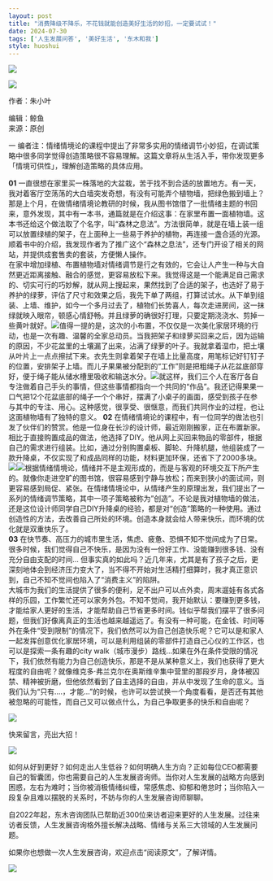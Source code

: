 ```yaml
---
layout: post
title: "消费降级不降乐，不花钱就能创造美好生活的妙招，一定要试试！"
date: 2024-07-30
tags: ['人生发展问答', '美好生活', '东木和我']
style: huoshui
---
```


![](/assets/post_images/2024-07-30-17319183467990.11756413585011694.jpeg)



![](/assets/post_images/2024-07-30-17319183465890.9524374273932665.png)

作者：朱小叶

编辑：鲸鱼  
来源：原创

  

一
编者注：情绪情境论的课程中提出了非常多实用的情绪调节小妙招，在调试策略中很多同学觉得创造策略很不容易理解。这篇文章将从生活入手，带你发现更多「情境可供性」，理解创造策略的具体应用。

  
**01**
一直很想在家里买一株落地的大盆栽，苦于找不到合适的放置地方。有一天，我对着客厅空荡荡的大白墙突发奇想，有没有可能弄个植物墙，把绿色搬到墙上？那是上个月，在做情绪情境论教研的时候，我从图书馆借了一批情绪主题的书回来，意外发现，其中有一本书，通篇就是在介绍这事：在家里布置一面植物墙。这本书还给这个做法取了个名字，叫“森林之息法”。方法很简单，就是在墙上装一组可以放置绿植的架子，在上面种上一些易于养护的植物，再连接一盏合适的光源。顺着书中的介绍，我发现作者为了推广这个“森林之息法”，还专门开设了相关的网站，并提供成套售卖的套装，方便懒人操作。  
在家中增加绿植、布置植物墙对情绪调节是行之有效的，它会让人产生一种与大自然更近距离接触、融合的感觉，更容易放松下来。我觉得这是一个能满足自己需求的、切实可行的巧妙解，就从网上搜起来，果然找到了合适的架子，也选好了易于养护的绿萝，评估了尺寸和效果之后，我先下单了两组，打算试试水。从下单到组装、上墙、维护，如今一个多月过去了，植物们长势喜人，每次走进房间，这一抹绿就映入眼帘，顿感心情舒畅。并且绿萝的确很好打理，只要定期浇浇水、剪掉一些黄叶就好。![](/assets/post_images/2024-07-30-17319183467630.24057706202628237.jpeg)值得一提的是，这次的小布置，不仅仅是一次美化家居环境的行动，也是一次有趣、温馨的全家总动员。当我把架子和绿萝买回来之后，因为运输的原因，不少花盆里的土壤漏了出来，沾满了绿萝的叶子。我就拿着湿巾，把土壤从叶片上一点点擦拭下来。衣先生则拿着架子在墙上比量高度，用笔标记好钉钉子的位置，安排架子上墙。而儿子果果被分配到的“工作”则是把粗绳子从花盆底部穿好，便于绳子能从储水槽里吸收和输送水分。![](/assets/post_images/2024-07-30-17319183467990.3158378026882125.jpeg)就这样，我们三个人在客厅各自专注做着自己手头的事情，但这些事情都指向一个共同的“作品”。我还记得果果一口气把12个花盆底部的绳子一个个串好，摆满了小桌子的画面，感受到孩子在参与其中的专注、用心。这种感觉，很享受、很惬意，而我们共同作业的过程，也让这面植物墙有了独特的意义。
**02**
在情绪情境论的课程中，有一位同学的做法也引发了伙伴们的赞赏。他是一位身在长沙的设计师，最近刚刚搬家，正在布置新家。相比于直接购置成品的做法，他选择了DIY。他从网上买回来物品的零部件，根据自己的需求进行组装。比如，通过分别购置桌板、脚轮、升降机腿，他组装成了一款升降桌，不仅实现了和成品同样的功能，材料更加环保，还省下了2000多块。![](/assets/post_images/2024-07-30-17319183469220.8105643098659434.jpeg)![](/assets/post_images/2024-07-30-17319183467460.9140294088726897.jpeg)根据情绪情境论，情绪并不是主观形成的，而是与客观的环境交互下所产生的。就像你走进空旷的图书馆，很容易感到宁静与放松；而来到狭小的面试间，则更容易感到局促、紧张。在情绪情境论中，从情绪产生的原理出发，我们提出了一系列的情绪调节策略，其中一项子策略被称为”创造”。不论是我对植物墙的做法，还是这位设计师同学自己DIY升降桌的经验，都是对“创造”策略的一种使用。通过创造性的方法，去改善自己所处的环境。创造本身就会给人带来快乐，而环境的优化就是双重快乐了。  
**03**
在快节奏、高压力的城市里生活，焦虑、疲惫、恐惧不知不觉间成为了日常。很多时候，我们觉得自己不快乐，是因为没有一份好工作、没能赚到很多钱、没有充分自由支配的时间...
但事实真的如此吗？近几年来，尤其是有了孩子之后，更深刻地体会到经济压力变大了，当不得不开始对生活精打细算时，我才真正意识到，自己不知不觉间也陷入了“消费主义”的陷阱。  
大城市为我们的生活提供了很多的便利，足不出户可以点外卖，周末遛娃有各式各样的乐园，工作繁忙还可以家务外包。不知不觉间，我开始默认：要赚到更多钱，才能给家人更好的生活，才能帮助自己节省更多时间。钱似乎帮我们摆平了很多问题，但我们好像离真正的生活也越来越遥远了。有没有一种可能，在金钱、时间等外在条件“受到限制”的情况下，我们依然可以为自己创造快乐呢？它可以是和家人一起发挥创意优化家居环境，可以是利用组装的零部件打造自己心仪的工作区，也可以是探索一条有趣的city
walk（城市漫步）路线...如果在外在条件受限的情况下，我们依然有能力为自己创造快乐，那是不是从某种意义上，我们也获得了更大程度的自由呢？就像维克多·弗兰克尔在奥斯维辛集中营里的那段岁月，身体被囚禁、精神被折磨，但他依然看到了自主选择的自由，并从中发现了生命的意义。当我们认为“只有....，才能...”的时候，也许可以尝试换一个角度看看，是否还有其他被忽略的可能性，而自己又可以做点什么，为自己争取更多的快乐和自由呢？

![](/assets/post_images/2024-07-30-17319183466880.4946728276768684.png)

快来留言，亮出大招！

[![](/assets/post_images/2024-07-30-17319183468020.5646843753294291.png)](https://mp.weixin.qq.com/s?__biz=MzkyNTY0NTMzNQ==&mid=2247488788&idx=2&sn=08e8feca3158e3352bce53d228e83535&scene=21#wechat_redirect)

如何从好到更好？如何走出人生低谷？如何明确人生方向？正如每位CEO都需要自己的智囊团，你也需要自己的人生发展咨询师。当你对人生发展的战略方向感到困惑，左右为难时；当你被消极情绪纠缠，常感焦虑、抑郁和倦怠时；当你陷入一段复杂且难以摆脱的关系时，不妨与你的人生发展咨询师聊聊。

自2022年起，东木咨询团队已帮助近300位来访者迎来更好的人生发展。过往来访者反馈，人生发展咨询格外擅长解决战略、情绪与关系三大领域的人生发展问题。

如果你也想做一次人生发展咨询，欢迎点击“阅读原文”，了解详情。

![](/assets/post_images/2024-07-30-17319183466060.938202516301019.gif)
